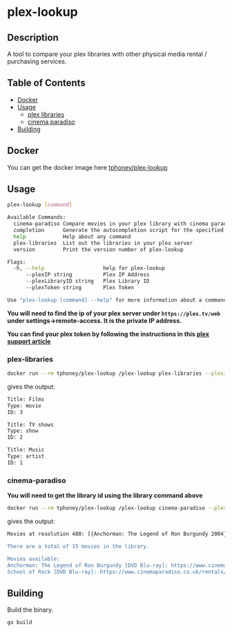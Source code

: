 # plex-lookup

## Description

A tool to compare your plex libraries with other physical media rental / purchasing services.

## Table of Contents

- [Docker](#Docker)
- [Usage](#usage)
  - [plex libraries](#plex-libraries)
  - [cinema paradiso](#cinema-paradiso)
- [Building](#building)

## Docker

You can get the docker image here [tphoney/plex-lookup](https://hub.docker.com/r/tphoney/plex-lookup)

## Usage

```bash
plex-lookup [command]

Available Commands:
  cinema-paradiso Compare movies in your plex library with cinema paradiso
  completion      Generate the autocompletion script for the specified shell
  help            Help about any command
  plex-libraries  List out the libraries in your plex server
  version         Print the version number of plex-lookup

Flags:
  -h, --help                   help for plex-lookup
      --plexIP string          Plex IP Address
      --plexLibraryID string   Plex Library ID
      --plexToken string       Plex Token

Use "plex-lookup [command] --help" for more information about a command.
```

**You will need to find the ip of your plex server under `https://plex.tv/web` under settings->remote-access. It is the private IP address.**

**You can find your plex token by following the instructions in this [plex support article](https://support.plex.tv/articles/204059436-finding-an-authentication-token-x-plex-token/)**

### plex-libraries

```bash
docker run --rm tphoney/plex-lookup /plex-lookup plex-libraries --plexIP=192.168.1.150 --plexToken=secret
```

gives the output:

```bash
Title: Films
Type: movie
ID: 3

Title: TV shows
Type: show
ID: 2

Title: Music
Type: artist
ID: 1
```

### cinema-paradiso

**You will need to get the library id using the library command above**

```bash
docker run --rm tphoney/plex-lookup /plex-lookup cinema-paradiso --plexIP=192.168.1.3 --plexLibraryID=3 --plexToken=secrets
```

gives the output:

```bash
Movies at resolution 480: [{Anchorman: The Legend of Ron Burgundy 2004} {Bombshell: The Hedy Lamarr Story 2018} {Boycie in Belgrade 2021} {Elvira's Haunted Hills 2002} {The Great Outdoors 1988} {Heist 2001} {Hitchcock/Truffaut 2016} {Kingpin 1996} {Napoleon Dynamite 2004} {Ong-Bak 2003} {Pink Floyd: Meddle - A Classic Album Under Review 2007} {Pink Floyd: The Wall 1982} {Radiohead: OK Computer - A Classic Album Under Review 2006} {School of Rock 2003} {Thin Lizzy Rock Review 2020}]

There are a total of 15 movies in the library.

Movies available:
Anchorman: The Legend of Ron Burgundy [DVD Blu-ray]: https://www.cinemaparadiso.co.uk/rentals/anchorman-the-legend-of-ron-burgundy-10478.html
School of Rock [DVD Blu-ray]: https://www.cinemaparadiso.co.uk/rentals/school-of-rock-2585.html
```

## Building

Build the binary.

```bash
go build
```
